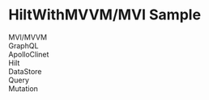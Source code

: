# HiltWithMVVM/MVI Sample

MVI/MVVM<br />
GraphQL<br />
ApolloClinet<br />
Hilt<br />
DataStore<br />
Query<br />
Mutation



